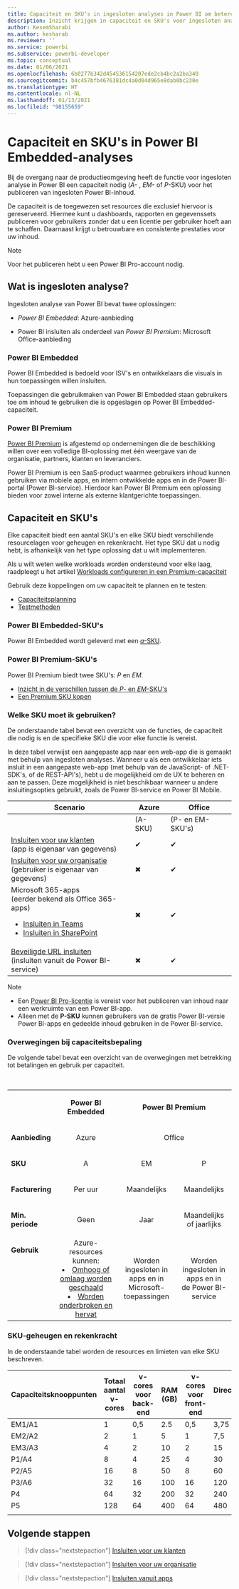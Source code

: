 ```yaml
---
title: Capaciteit en SKU‘s in ingesloten analyses in Power BI om betere ingesloten BI-inzichten mogelijk te maken
description: Inzicht krijgen in capaciteit en SKU's voor ingesloten analyse in Power BI. Maak betere geïntegreerde BI-inzichten mogelijk met geïntegreerde analytische gegevens voor Power BI.
author: KesemSharabi
ms.author: kesharab
ms.reviewer: ''
ms.service: powerbi
ms.subservice: powerbi-developer
ms.topic: conceptual
ms.date: 01/06/2021
ms.openlocfilehash: 6b0277b342d454536154207ede2cb4bc2a2ba340
ms.sourcegitcommit: b4c457bfb4676381dc4a0d04d965e8dab0bc230e
ms.translationtype: HT
ms.contentlocale: nl-NL
ms.lasthandoff: 01/13/2021
ms.locfileid: "98155659"
---
```

# <a name="capacity-and-skus-in-power-bi-embedded-analytics"></a>Capaciteit en SKU's in Power BI Embedded-analyses

Bij de overgang naar de productieomgeving heeft de functie voor ingesloten analyse in Power BI een capaciteit nodig (*A-* , *EM-* of *P*-SKU) voor het publiceren van ingesloten Power BI-inhoud.

De capaciteit is de toegewezen set resources die exclusief hiervoor is gereserveerd. Hiermee kunt u dashboards, rapporten en gegevenssets publiceren voor gebruikers zonder dat u een licentie per gebruiker hoeft aan te schaffen. Daarnaast krijgt u betrouwbare en consistente prestaties voor uw inhoud.

>[!NOTE]
>Voor het publiceren hebt u een Power BI Pro-account nodig.

## <a name="what-is-embedded-analytics"></a>Wat is ingesloten analyse?

Ingesloten analyse van Power BI bevat twee oplossingen:

* *Power BI Embedded*: Azure-aanbieding

* Power BI insluiten als onderdeel van *Power BI Premium*: Microsoft Office-aanbieding

### <a name="power-bi-embedded"></a>Power BI Embedded

Power BI Embedded is bedoeld voor ISV's en ontwikkelaars die visuals in hun toepassingen willen insluiten.

Toepassingen die gebruikmaken van Power BI Embedded staan gebruikers toe om inhoud te gebruiken die is opgeslagen op Power BI Embedded-capaciteit.

### <a name="power-bi-premium"></a>Power BI Premium

[Power BI Premium](../../admin/service-premium-what-is.md) is afgestemd op ondernemingen die de beschikking willen over een volledige BI-oplossing met één weergave van de organisatie, partners, klanten en leveranciers.

Power BI Premium is een SaaS-product waarmee gebruikers inhoud kunnen gebruiken via mobiele apps, en intern ontwikkelde apps en in de Power BI-portal (Power BI-service). Hierdoor kan Power BI Premium een oplossing bieden voor zowel interne als externe klantgerichte toepassingen.

## <a name="capacity-and-skus"></a>Capaciteit en SKU's

Elke capaciteit biedt een aantal SKU's en elke SKU biedt verschillende resourcelagen voor geheugen en rekenkracht. Het type SKU dat u nodig hebt, is afhankelijk van het type oplossing dat u wilt implementeren.

Als u wilt weten welke workloads worden ondersteund voor elke laag, raadpleegt u het artikel [Workloads configureren in een Premium-capaciteit](../../admin/service-admin-premium-workloads.md)

Gebruik deze koppelingen om uw capaciteit te plannen en te testen:
* [Capaciteitsplanning](embedded-capacity-planning.md)
* [Testmethoden](../../admin/service-premium-capacity-optimize.md#testing-approaches)

### <a name="power-bi-embedded-skus"></a>Power BI Embedded-SKU's

Power BI Embedded wordt geleverd met een [*a*-SKU](../../admin/service-admin-premium-purchase.md#purchase-a-skus-for-testing-and-other-scenarios).

### <a name="power-bi-premium-skus"></a>Power BI Premium-SKU's

Power BI Premium biedt twee SKU's: *P* en *EM*.
* [Inzicht in de verschillen tussen de *P*- en *EM*-SKU's](../../admin/service-premium-what-is.md#subscriptions-and-licensing)
* [Een Premium SKU kopen](../../admin/service-admin-premium-purchase.md)

### <a name="which-sku-should-i-use"></a>Welke SKU moet ik gebruiken?

De onderstaande tabel bevat een overzicht van de functies, de capaciteit die nodig is en de specifieke SKU die voor elke functie is vereist.

In deze tabel verwijst een aangepaste app naar een web-app die is gemaakt met behulp van ingesloten analyses. Wanneer u als een ontwikkelaar iets insluit in een aangepaste web-app (met behulp van de JavaScript- of .NET-SDK's, of de REST-API's), hebt u de mogelijkheid om de UX te beheren en aan te passen. Deze mogelijkheid is niet beschikbaar wanneer u andere insluitingsopties gebruikt, zoals de Power BI-service en Power BI Mobile.

| Scenario | Azure   | Office          |
|----------|---------|-----------------|
|          | (A-SKU) | (P- en EM-SKU's) |
|[Insluiten voor uw klanten](embed-sample-for-customers.md)</br>(app is eigenaar van gegevens)     |✔        |✔        |
|[Insluiten voor uw organisatie](embed-sample-for-your-organization.md)</br>(gebruiker is eigenaar van gegevens)     |✖        |✔         |
|Microsoft 365-apps</br>(eerder bekend als Office 365-apps)<ul><li>[Insluiten in Teams](../../collaborate-share/service-embed-report-microsoft-teams.md)</li><li>[Insluiten in SharePoint](../../collaborate-share/service-embed-report-spo.md)</li></ul>     |✖        |✔        |
|[Beveiligde URL insluiten](../../collaborate-share/service-embed-secure.md)</br>(insluiten vanuit de Power BI-service)     |✖        |✔        |

>[!NOTE]
>* Een [Power BI Pro-licentie](../../admin/service-admin-purchasing-power-bi-pro.md) is vereist voor het publiceren van inhoud naar een werkruimte van een Power BI-app.
>* Alleen met de **P-SKU** kunnen gebruikers van de gratis Power BI-versie Power BI-apps en gedeelde inhoud gebruiken in de Power BI-service.

### <a name="capacity-considerations"></a>Overwegingen bij capaciteitsbepaling

De volgende tabel bevat een overzicht van de overwegingen met betrekking tot betalingen en gebruik per capaciteit.

</br>
<table>
<tbody>
<tr>
<td></td>
<td style="text-align: center;"><p><strong>Power BI Embedded</strong></p></td>
<td style="text-align: center;" colspan="2"><p><strong>Power BI Premium</strong></p></td>
</tr>
<tr>
<td><p><strong>Aanbieding</strong></p></td>
<td style="text-align: center"><p>Azure</p></td>
<td style="text-align: center" colspan="2"><p>Office</p></td>
</tr>
<tr>
<td><p><strong>SKU</strong></p></td>
<td style="text-align: center"><p>A</p></td>
<td style="text-align: center"><p>EM</p></td>
<td style="text-align: center"><p>P</p></td>
</tr>
<tr>
<td><p><strong>Facturering</strong></td>
<td style="text-align: center">Per uur</td>
<td style="text-align: center">Maandelijks</td>
<td style="text-align: center">Maandelijks</td>
</tr>
<tr>
<td><p><strong>Min. periode</strong></td>
<td style="text-align: center">Geen</td>
<td style="text-align: center">Jaar</td>
<td style="text-align: center">Maandelijks of jaarlijks</td>
</tr>
<tr>
<td valign="top"><p><strong>Gebruik</strong></td>
<td style="text-align: center">Azure-resources kunnen:<li><a href="azure-pbie-scale-capacity.md">Omhoog of omlaag worden geschaald</a></li><li><a href="azure-pbie-pause-start.md">Worden onderbroken en hervat</a>
</td></li>
<td style="text-align: center">Worden ingesloten in apps en in</br> Microsoft-toepassingen</td>
<td style="text-align: center">Worden ingesloten in apps en in</br> de Power BI-service</td>
</tr>
</tbody>
</table>

### <a name="sku-memory-and-computing-power"></a>SKU-geheugen en rekenkracht

In de onderstaande tabel worden de resources en limieten van elke SKU beschreven.

| Capaciteitsknooppunten | Totaal aantal v-cores | v-cores voor back-end | RAM (GB) | v-cores voor front-end | DirectQuery/liveverbinding (per sec) | Model voor parallelle vernieuwing |
| --- | --- | --- | --- | --- | --- | --- |
| EM1/A1 | 1 | 0,5 | 2.5 | 0,5 | 3,75 | 1 |
| EM2/A2 | 2 | 1 | 5 | 1 | 7,5 | 2 |
| EM3/A3 | 4 | 2 | 10 | 2 | 15 | 3 |
| P1/A4 | 8 | 4 | 25 | 4 | 30 | 6 |
| P2/A5 | 16 | 8 | 50 | 8 | 60 | 12 |
| P3/A6 | 32 | 16 | 100 | 16 | 120 | 24 |
| P4 | 64 | 32 | 200 | 32 | 240 | 48 |
| P5 | 128 | 64 | 400 | 64 | 480 | 96 |
| | | | | | | |

## <a name="next-steps"></a>Volgende stappen

> [!div class="nextstepaction"]
>[Insluiten voor uw klanten](embed-sample-for-customers.md)

> [!div class="nextstepaction"]
>[Insluiten voor uw organisatie](embed-sample-for-your-organization.md)

> [!div class="nextstepaction"]
> [Insluiten vanuit apps](embed-from-apps.md)